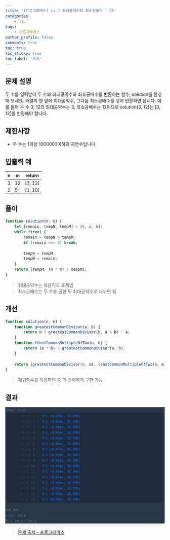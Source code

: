 ```yaml
---
title: '[프로그래머스] Lv.1 최대공약수와 최소공배수 - JS'
categories:
    - TIL
tags:
    - 프로그래머스
author_profile: false
comments: true
toc: true
toc_sticky: true
toc_label: '목차'
---
```


## 문제 설명

두 수를 입력받아 두 수의 최대공약수와 최소공배수를 반환하는 함수, solution을 완성해 보세요. 배열의 맨 앞에 최대공약수, 그다음 최소공배수를 넣어 반환하면 됩니다. 예를 들어 두 수 3, 12의 최대공약수는 3, 최소공배수는 12이므로 solution(3, 12)는 [3, 12]를 반환해야 합니다.

## 제한사항

-   두 수는 1이상 1000000이하의 자연수입니다.

## 입출력 예

| n   | m   | return  |
| --- | --- | ------- |
| 3   | 12  | [3, 12] |
| 2   | 5   | [1, 10] |

## 풀이

```javascript
function solution(n, m) {
    let [remain, tempN, tempM] = [0, n, m];
    while (true) {
        remain = tempN % tempM;
        if (remain === 0) break;

        tempN = tempM;
        tempM = remain;
    }
    return [tempM, (n * m) / tempM];
}
```

> 최대공약수는 유클리드 호제법  
> 최소공배수는 두 수를 곱한 뒤 최대공약수로 나누면 됨

## 개선

```javascript
function solution(n, m) {
    function greatestCommonDivisor(a, b) {
        return b ? greatestCommonDivisor(b, a % b) : a;
    }
    function leastCommonMultipleOfTwo(a, b) {
        return (a * b) / greatestCommonDivisor(a, b);
    }

    return [greatestCommonDivisor(n, m), leastCommonMultipleOfTwo(n, m)];
}
```

> 재귀함수를 이용하면 좀 더 간략하게 구현 가능

## 결과

![result](/assets/images/2023/08/24/algorithm-32-result.png)

> [문제 출처 - 프로그래머스](https://school.programmers.co.kr/learn/courses/30/lessons/12940?language=javascript)

